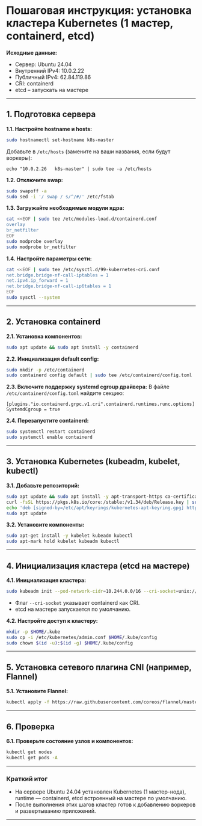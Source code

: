 # Пошаговая инструкция: установка кластера Kubernetes (1 мастер, containerd, etcd)

**Исходные данные:**
- Сервер: Ubuntu 24.04
- Внутренний IPv4: 10.0.2.22
- Публичный IPv4: 62.84.119.86
- CRI: containerd
- etcd – запускать на мастере

***

## 1. Подготовка сервера

**1.1. Настройте hostname и hosts:**
```bash
sudo hostnamectl set-hostname k8s-master
```

Добавьте в `/etc/hosts` (замените на ваши названия, если будут воркеры):
```
echo "10.0.2.26   k8s-master" | sudo tee -a /etc/hosts
```

**1.2. Отключите swap:**
```bash
sudo swapoff -a
sudo sed -i '/ swap / s/^/#/' /etc/fstab
```

**1.3. Загружайте необходимые модули ядра:**
```bash
cat <<EOF | sudo tee /etc/modules-load.d/containerd.conf
overlay
br_netfilter
EOF
sudo modprobe overlay
sudo modprobe br_netfilter
```

**1.4. Настройте параметры сети:**
```bash
cat <<EOF | sudo tee /etc/sysctl.d/99-kubernetes-cri.conf
net.bridge.bridge-nf-call-iptables = 1
net.ipv4.ip_forward = 1
net.bridge.bridge-nf-call-ip6tables = 1
EOF
sudo sysctl --system
```

***

## 2. Установка containerd

**2.1. Установка компонентов:**
```bash
sudo apt update && sudo apt install -y containerd
```

**2.2. Инициализация default config:**
```bash
sudo mkdir -p /etc/containerd
sudo containerd config default | sudo tee /etc/containerd/config.toml
```

**2.3. Включите поддержку systemd cgroup драйвера:**
В файле `/etc/containerd/config.toml` найдите секцию:
```
[plugins."io.containerd.grpc.v1.cri".containerd.runtimes.runc.options]
SystemdCgroup = true
```

**2.4. Перезапустите containerd:**
```bash
sudo systemctl restart containerd
sudo systemctl enable containerd
```

***

## 3. Установка Kubernetes (kubeadm, kubelet, kubectl)

**3.1. Добавьте репозиторий:**
```bash
sudo apt update && sudo apt install -y apt-transport-https ca-certificates curl
curl -fsSL https://pkgs.k8s.io/core:/stable:/v1.34/deb/Release.key | sudo gpg --dearmor -o /etc/apt/keyrings/kubernetes-apt-keyring.gpg
echo 'deb [signed-by=/etc/apt/keyrings/kubernetes-apt-keyring.gpg] https://pkgs.k8s.io/core:/stable:/v1.34/deb/ /' | sudo tee /etc/apt/sources.list.d/kubernetes.list
sudo apt update
```

**3.2. Установите компоненты:**
```bash
sudo apt-get install -y kubelet kubeadm kubectl
sudo apt-mark hold kubelet kubeadm kubectl
```

***

## 4. Инициализация кластера (etcd на мастере)

**4.1. Инициализация кластера:**
```bash
sudo kubeadm init --pod-network-cidr=10.244.0.0/16 --cri-socket=unix:///run/containerd/containerd.sock
```
- Флаг `--cri-socket` указывает containerd как CRI.
- etcd на мастере запускается по умолчанию.

**4.2. Настройте доступ к кластеру:**
```bash
mkdir -p $HOME/.kube
sudo cp -i /etc/kubernetes/admin.conf $HOME/.kube/config
sudo chown $(id -u):$(id -g) $HOME/.kube/config
```

***

## 5. Установка сетевого плагина CNI (например, Flannel)

**5.1. Установите Flannel:**
```bash
kubectl apply -f https://raw.githubusercontent.com/coreos/flannel/master/Documentation/kube-flannel.yml
```

***

## 6. Проверка

**6.1. Проверьте состояние узлов и компонентов:**
```bash
kubectl get nodes
kubectl get pods -A
```

***

### Краткий итог
- На сервере Ubuntu 24.04 установлен Kubernetes (1 мастер-нода), runtime — containerd, etcd встроенный на мастере по умолчанию.
- После выполнения этих шагов кластер готов к добавлению воркеров и развертыванию приложений.

***
